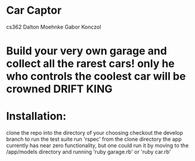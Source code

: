 # Car Captor
cs362
Dalton Moehnke
Gabor Konczol

# Build your very own garage and collect all the rarest cars! only he who controls the coolest car will be crowned DRIFT KING

# Installation:
clone the repo into the directory of your choosing
checkout the develop branch
to run the test suite run 'rspec' from the clone directory
the app currently has near zero functionality, but one could run it by moving to the /app/models directory and running 'ruby garage.rb' or 'ruby car.rb'
